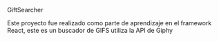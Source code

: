 GiftSearcher

Este proyecto fue realizado como parte de aprendizaje en el framework React, este es un buscador de GIFS utiliza la API de Giphy